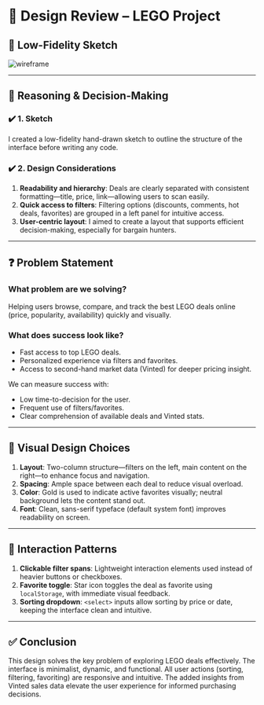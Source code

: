 # 🧱 Design Review – LEGO Project

## 📐 Low-Fidelity Sketch

![wireframe](my-sketch.png)

---

## 🧠 Reasoning & Decision-Making

### ✔️ 1. Sketch
I created a low-fidelity hand-drawn sketch to outline the structure of the interface before writing any code.

### ✔️ 2. Design Considerations

1. **Readability and hierarchy**: Deals are clearly separated with consistent formatting—title, price, link—allowing users to scan easily.
2. **Quick access to filters**: Filtering options (discounts, comments, hot deals, favorites) are grouped in a left panel for intuitive access.
3. **User-centric layout**: I aimed to create a layout that supports efficient decision-making, especially for bargain hunters.

---

## ❓ Problem Statement

### What problem are we solving?
Helping users browse, compare, and track the best LEGO deals online (price, popularity, availability) quickly and visually.

### What does success look like?
- Fast access to top LEGO deals.
- Personalized experience via filters and favorites.
- Access to second-hand market data (Vinted) for deeper pricing insight.

We can measure success with:
- Low time-to-decision for the user.
- Frequent use of filters/favorites.
- Clear comprehension of available deals and Vinted stats.

---

## 🎨 Visual Design Choices

1. **Layout**: Two-column structure—filters on the left, main content on the right—to enhance focus and navigation.
2. **Spacing**: Ample space between each deal to reduce visual overload.
3. **Color**: Gold is used to indicate active favorites visually; neutral background lets the content stand out.
4. **Font**: Clean, sans-serif typeface (default system font) improves readability on screen.

---

## 🧭 Interaction Patterns

1. **Clickable filter spans**: Lightweight interaction elements used instead of heavier buttons or checkboxes.
2. **Favorite toggle**: Star icon toggles the deal as favorite using `localStorage`, with immediate visual feedback.
3. **Sorting dropdown**: `<select>` inputs allow sorting by price or date, keeping the interface clean and intuitive.

---

## ✅ Conclusion

This design solves the key problem of exploring LEGO deals effectively. The interface is minimalist, dynamic, and functional. All user actions (sorting, filtering, favoriting) are responsive and intuitive. The added insights from Vinted sales data elevate the user experience for informed purchasing decisions.
